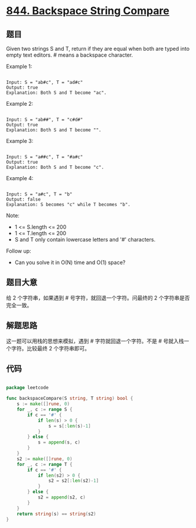 # [844. Backspace String Compare](https://leetcode.com/problems/backspace-string-compare/)

## 题目

Given two strings S and T, return if they are equal when both are typed into empty text editors. # means a backspace character.


Example 1:

```

Input: S = "ab#c", T = "ad#c"
Output: true
Explanation: Both S and T become "ac".

```

Example 2:

```

Input: S = "ab##", T = "c#d#"
Output: true
Explanation: Both S and T become "".

```

Example 3:

```

Input: S = "a##c", T = "#a#c"
Output: true
Explanation: Both S and T become "c".

```

Example 4:

```

Input: S = "a#c", T = "b"
Output: false
Explanation: S becomes "c" while T becomes "b".

```


Note:

- 1 <= S.length <= 200
- 1 <= T.length <= 200
- S and T only contain lowercase letters and '#' characters.


Follow up:

- Can you solve it in O(N) time and O(1) space?

## 题目大意


给 2 个字符串，如果遇到 # 号字符，就回退一个字符。问最终的 2 个字符串是否完全一致。

## 解题思路

这一题可以用栈的思想来模拟，遇到 # 字符就回退一个字符。不是 # 号就入栈一个字符。比较最终 2 个字符串即可。













## 代码

```go

package leetcode

func backspaceCompare(S string, T string) bool {
	s := make([]rune, 0)
	for _, c := range S {
		if c == '#' {
			if len(s) > 0 {
				s = s[:len(s)-1]
			}
		} else {
			s = append(s, c)
		}
	}
	s2 := make([]rune, 0)
	for _, c := range T {
		if c == '#' {
			if len(s2) > 0 {
				s2 = s2[:len(s2)-1]
			}
		} else {
			s2 = append(s2, c)
		}
	}
	return string(s) == string(s2)
}

```